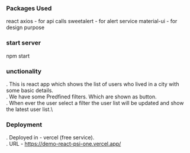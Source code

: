 ### Packages Used
react
axios - for api calls
sweetalert - for alert service
material-ui - for design purpose

### start server
npm start

### unctionality
. This is react app which shows the list of users who lived in a city with some basic details.\
. We have some Predfined filters. Which are shown as button.\
. When ever the user select a filter the user list will be updated and show the latest user list.\

### Deployment
. Deployed in - vercel (free service).\
. URL - https://demo-react-psi-one.vercel.app/